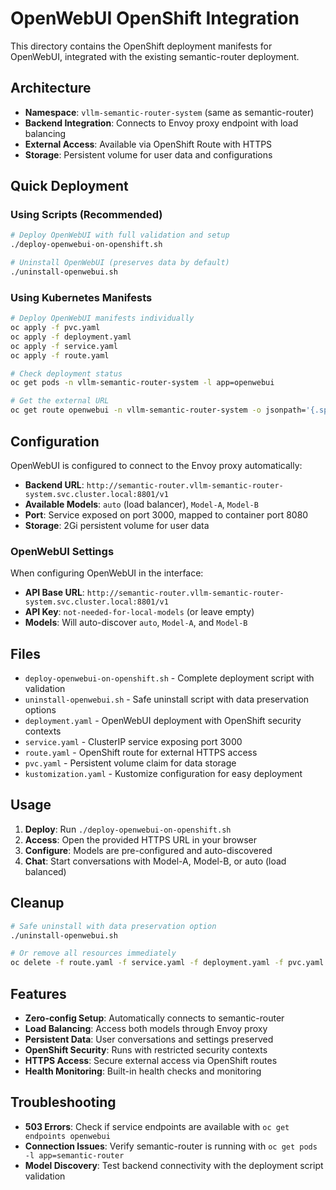 # OpenWebUI OpenShift Integration

This directory contains the OpenShift deployment manifests for OpenWebUI, integrated with the existing semantic-router deployment.

## Architecture

- **Namespace**: `vllm-semantic-router-system` (same as semantic-router)
- **Backend Integration**: Connects to Envoy proxy endpoint with load balancing
- **External Access**: Available via OpenShift Route with HTTPS
- **Storage**: Persistent volume for user data and configurations

## Quick Deployment

### Using Scripts (Recommended)

```bash
# Deploy OpenWebUI with full validation and setup
./deploy-openwebui-on-openshift.sh

# Uninstall OpenWebUI (preserves data by default)
./uninstall-openwebui.sh
```

### Using Kubernetes Manifests

```bash
# Deploy OpenWebUI manifests individually
oc apply -f pvc.yaml
oc apply -f deployment.yaml
oc apply -f service.yaml
oc apply -f route.yaml

# Check deployment status
oc get pods -n vllm-semantic-router-system -l app=openwebui

# Get the external URL
oc get route openwebui -n vllm-semantic-router-system -o jsonpath='{.spec.host}'
```

## Configuration

OpenWebUI is configured to connect to the Envoy proxy automatically:
- **Backend URL**: `http://semantic-router.vllm-semantic-router-system.svc.cluster.local:8801/v1`
- **Available Models**: `auto` (load balancer), `Model-A`, `Model-B`
- **Port**: Service exposed on port 3000, mapped to container port 8080
- **Storage**: 2Gi persistent volume for user data

### OpenWebUI Settings

When configuring OpenWebUI in the interface:
- **API Base URL**: `http://semantic-router.vllm-semantic-router-system.svc.cluster.local:8801/v1`
- **API Key**: `not-needed-for-local-models` (or leave empty)
- **Models**: Will auto-discover `auto`, `Model-A`, and `Model-B`

## Files

- `deploy-openwebui-on-openshift.sh` - Complete deployment script with validation
- `uninstall-openwebui.sh` - Safe uninstall script with data preservation options
- `deployment.yaml` - OpenWebUI deployment with OpenShift security contexts
- `service.yaml` - ClusterIP service exposing port 3000
- `route.yaml` - OpenShift route for external HTTPS access
- `pvc.yaml` - Persistent volume claim for data storage
- `kustomization.yaml` - Kustomize configuration for easy deployment

## Usage

1. **Deploy**: Run `./deploy-openwebui-on-openshift.sh`
2. **Access**: Open the provided HTTPS URL in your browser
3. **Configure**: Models are pre-configured and auto-discovered
4. **Chat**: Start conversations with Model-A, Model-B, or auto (load balanced)

## Cleanup

```bash
# Safe uninstall with data preservation option
./uninstall-openwebui.sh

# Or remove all resources immediately
oc delete -f route.yaml -f service.yaml -f deployment.yaml -f pvc.yaml
```

## Features

- **Zero-config Setup**: Automatically connects to semantic-router
- **Load Balancing**: Access both models through Envoy proxy
- **Persistent Data**: User conversations and settings preserved
- **OpenShift Security**: Runs with restricted security contexts
- **HTTPS Access**: Secure external access via OpenShift routes
- **Health Monitoring**: Built-in health checks and monitoring

## Troubleshooting

- **503 Errors**: Check if service endpoints are available with `oc get endpoints openwebui`
- **Connection Issues**: Verify semantic-router is running with `oc get pods -l app=semantic-router`
- **Model Discovery**: Test backend connectivity with the deployment script validation